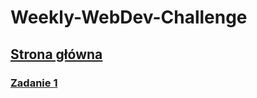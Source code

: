 # Weekly-WebDev-Challenge

## [Strona główna](https://seriu15.github.io/Weekly-WebDev-Challenge/index.html)

### [Zadanie 1](https://seriu15.github.io/Weekly-WebDev-Challenge/zadania/1/index.html)
